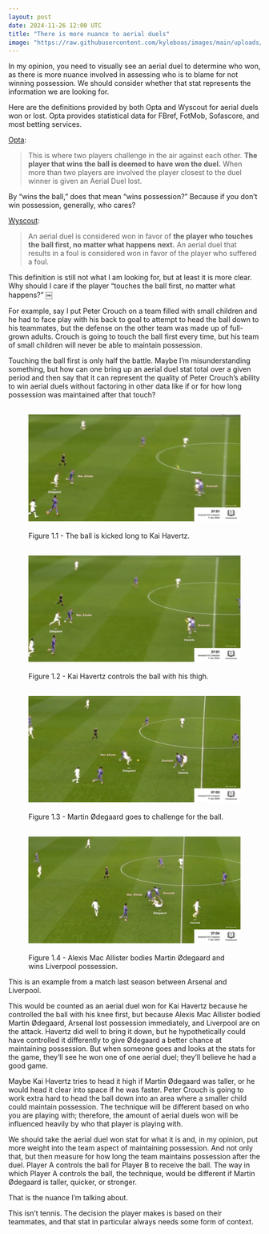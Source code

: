 ```yaml
---
layout: post
date: 2024-11-26 12:00 UTC
title: "There is more nuance to aerial duels"
image: "https://raw.githubusercontent.com/kyleboas/images/main/uploads/2024/11/23/Image-23Nov2024_11:56:26.png"
---
```


In my opinion, you need to visually see an aerial duel to determine who won, as there is more nuance involved in assessing who is to blame for not winning possession. We should consider whether that stat represents the information we are looking for.

<!---more--->

Here are the definitions provided by both Opta and Wyscout for aerial duels won or lost. Opta provides statistical data for FBref, FotMob, Sofascore, and most betting services. 

[Opta](https://www.statsperform.com/opta-event-definitions/):

> This is where two players challenge in the air against each other. **The player that wins the ball is deemed to have won the duel.** When more than two players are involved the player closest to the duel winner is given an Aerial Duel lost.

By “wins the ball,” does that mean “wins possession?” Because if you don’t win possession, generally, who cares?

[Wyscout](https://dataglossary.wyscout.com/aerial_duel/):

> An aerial duel is considered won in favor of **the player who touches the ball first, no matter what happens next.** An aerial duel that results in a foul is considered won in favor of the player who suffered a foul.

This definition is still not what I am looking for, but at least it is more clear. Why should I care if the player “touches the ball first, no matter what happens?” ￼

For example, say I put Peter Crouch on a team filled with small children and he had to face play with his back to goal to attempt to head the ball down to his teammates, but the defense on the other team was made up of full-grown adults. Crouch is going to touch the ball first every time, but his team of small children will never be able to maintain possession.

Touching the ball first is only half the battle. Maybe I’m misunderstanding something, but how can one bring up an aerial duel stat total over a given period and then say that it can represent the quality of Peter Crouch’s ability to win aerial duels without factoring in other data like if or for how long possession was maintained after that touch?

<figure>
    <img src="https://raw.githubusercontent.com/kyleboas/images/main/uploads/2024/11/23/Image-23Nov2024_11:56:26.png">
    <figcaption>Figure 1.1 - The ball is kicked long to Kai Havertz.</figcaption>
</figure>
<figure>
    <img src="https://raw.githubusercontent.com/kyleboas/images/main/uploads/2024/11/23/Image-23Nov2024_11:56:28.png">
    <figcaption>Figure 1.2 - Kai Havertz controls the ball with his thigh.</figcaption>
</figure>
<figure>
    <img src="https://raw.githubusercontent.com/kyleboas/images/main/uploads/2024/11/23/Image-23Nov2024_11:56:29.png">
    <figcaption>Figure 1.3 - Martin Ødegaard goes to challenge for the ball.</figcaption>
</figure>
<figure>
    <img src="https://raw.githubusercontent.com/kyleboas/images/main/uploads/2024/11/23/Image-23Nov2024_11:56:30.png">
    <figcaption>Figure 1.4 - Alexis Mac Allister bodies Martin Ødegaard and wins Liverpool possession. </figcaption>
</figure>

This is an example from a match last season between Arsenal and Liverpool.

This would be counted as an aerial duel won for Kai Havertz because he controlled the ball with his knee first, but because Alexis Mac Allister bodied Martin Ødegaard, Arsenal lost possession immediately, and Liverpool are on the attack. Havertz did well to bring it down, but he hypothetically could have controlled it differently to give Ødegaard a better chance at maintaining possession. But when someone goes and looks at the stats for the game, they’ll see he won one of one aerial duel; they’ll believe he had a good game.

Maybe Kai Havertz tries to head it high if Martin Ødegaard was taller, or he would head it clear into space if he was faster. Peter Crouch is going to work extra hard to head the ball down into an area where a smaller child could maintain possession. The technique will be different based on who you are playing with; therefore, the amount of aerial duels won will be influenced heavily by who that player is playing with.

We should take the aerial duel won stat for what it is and, in my opinion, put more weight into the team aspect of maintaining possession. And not only that, but then measure for how long the team maintains possession after the duel. Player A controls the ball for Player B to receive the ball. The way in which Player A controls the ball, the technique, would be different if Martin Ødegaard is taller, quicker, or stronger. 

That is the nuance I’m talking about. 

This isn’t tennis. The decision the player makes is based on their teammates, and that stat in particular always needs some form of context.

